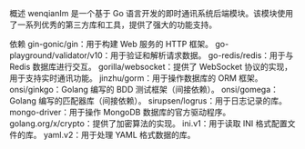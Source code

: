概述
wenqianIm 是一个基于 Go 语言开发的即时通讯系统后端模块。该模块使用了一系列优秀的第三方库和工具，提供了强大的功能支持。

依赖
gin-gonic/gin：用于构建 Web 服务的 HTTP 框架。
go-playground/validator/v10：用于验证和解析请求数据。
go-redis/redis：用于与 Redis 数据库进行交互。
gorilla/websocket：提供了 WebSocket 协议的实现，用于支持实时通讯功能。
jinzhu/gorm：用于操作数据库的 ORM 框架。
onsi/ginkgo：Golang 编写的 BDD 测试框架（间接依赖）。
onsi/gomega：Golang 编写的匹配器库（间接依赖）。
sirupsen/logrus：用于日志记录的库。
mongo-driver：用于操作 MongoDB 数据库的官方驱动程序。
golang.org/x/crypto：提供了加密算法的实现。
ini.v1：用于读取 INI 格式配置文件的库。
yaml.v2：用于处理 YAML 格式数据的库。
